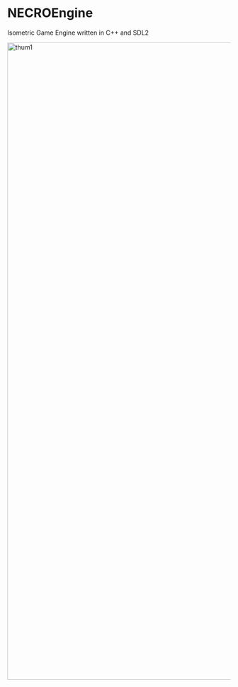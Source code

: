 # NECROEngine

Isometric Game Engine written in C++ and SDL2

<img width="1441" alt="thum1" src="https://github.com/silvematt/NECROEngine/assets/20478938/45e6fc09-7010-4411-b065-8a4b0f3b874e">

